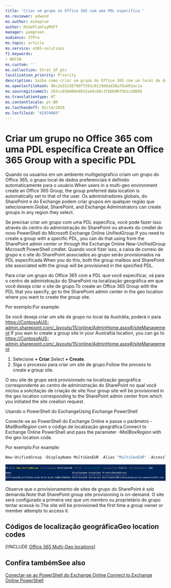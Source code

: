 ```yaml
---
title: 'Criar um grupo no Office 365 com uma PDL específica '
ms.reviewer: adwood
ms.author: mikeplum
author: MikePlumleyMSFT
manager: pamgreen
audience: ITPro
ms.topic: article
ms.service: o365-solutions
f1.keywords:
- NOCSH
ms.custom: ''
ms.collection: Strat_SP_gtc
localization_priority: Priority
description: Saiba como criar um grupo do Office 365 com um local de dados preferencial especificado em um ambiente multigeógrafico.
ms.openlocfilehash: 96c2e5513879dff291c0119ddad38a78ab91ec1a
ms.sourcegitcommit: 265cc03b600e9015a44c60c3f8bb9075b1c20888
ms.translationtype: HT
ms.contentlocale: pt-BR
ms.lasthandoff: 02/14/2020
ms.locfileid: "41974083"
---
```

# <a name="create-an-office-365-group-with-a-specific-pdl"></a><span data-ttu-id="2297c-103">Criar um grupo no Office 365 com uma PDL específica </span><span class="sxs-lookup"><span data-stu-id="2297c-103">Create an Office 365 Group with a specific PDL</span></span>

<span data-ttu-id="2297c-104">Quando os usuários em um ambiente multigeógrafico criam um grupo do Office 365, o grupo local de dados preferenciais é definido automaticamente para o usuário.</span><span class="sxs-lookup"><span data-stu-id="2297c-104">When users in a multi-geo environment create an Office 365 Group, the group preferred data location is automatically set to that of the user.</span></span> <span data-ttu-id="2297c-105">Os administradores globais, do SharePoint e do Exchange podem criar grupos em qualquer região que selecionarem.</span><span class="sxs-lookup"><span data-stu-id="2297c-105">Global, SharePoint, and Exchange Administrators can create groups in any region they select.</span></span> 

<span data-ttu-id="2297c-106">Se precisar criar um grupo com uma PDL específica, você pode fazer isso através do centro do administração do SharePoint ou através do cmdlet do novo PowerShell do Microsoft Exchange Online UnifiedGroup.</span><span class="sxs-lookup"><span data-stu-id="2297c-106">If you need to create a group with a specific PDL, you can do that using from the SharePoint admin center or through the Exchange Online New-UnifiedGroup Microsoft PowerShell cmdlet.</span></span> <span data-ttu-id="2297c-107">Quando você fizer isso, a caixa de correio de grupo e o site do SharePoint associados ao grupo serão provisionados na PDL especificada.</span><span class="sxs-lookup"><span data-stu-id="2297c-107">When you do this, both the group mailbox and SharePoint site associated with the group will be provisioned in the specified PDL.</span></span>

<span data-ttu-id="2297c-108">Para criar um grupo do Office 365 com a PDL que você especificar, vá para o centro de administração do SharePoint na localização geográfica em que você deseja criar o site de grupo.</span><span class="sxs-lookup"><span data-stu-id="2297c-108">To create an Office 365 Group with the PDL that you specify, go to the SharePoint admin center in the geo location where you want to create the group site.</span></span>

<span data-ttu-id="2297c-109">Por exemplo:</span><span class="sxs-lookup"><span data-stu-id="2297c-109">For example:</span></span>

<span data-ttu-id="2297c-110">Se você deseja criar um site de grupo no local da Austrália, poderá ir para https://ContosoAUS-admin.sharepoint.com/_layouts/15/online/AdminHome.aspx#/siteManagement </span><span class="sxs-lookup"><span data-stu-id="2297c-110">If you wan to create a group site in your Australtia location, you can go to https://ContosoAUS-admin.sharepoint.com/_layouts/15/online/AdminHome.aspx#/siteManagement</span></span>

1. <span data-ttu-id="2297c-111">Selecione **+ Criar**.</span><span class="sxs-lookup"><span data-stu-id="2297c-111">Select **+ Create**.</span></span>
2. <span data-ttu-id="2297c-112">Siga o processo para criar um site de grupo.</span><span class="sxs-lookup"><span data-stu-id="2297c-112">Follow the process to create a group site.</span></span>

<span data-ttu-id="2297c-113">O seu site de grupo será provisionado na localização geográfica correspondente ao centro de administração do SharePoint no qual você iniciou a solicitação de criação de site.</span><span class="sxs-lookup"><span data-stu-id="2297c-113">Your group site will be provisioned in the geo location corresponding to the SharePoint admin center from which you initiated the site creation request.</span></span> 

<span data-ttu-id="2297c-114">Usando o PowerShell do Exchange</span><span class="sxs-lookup"><span data-stu-id="2297c-114">Using Exchange PowerShell</span></span> 

<span data-ttu-id="2297c-115">Conecte-se ao PowerShell do Exchange Online e passe o parâmetro *-MailBoxRegion* com o código de localização geográfica.</span><span class="sxs-lookup"><span data-stu-id="2297c-115">Connect to Exchange Online PowerShell and pass the parameter *-MailBoxRegion* with the geo location code.</span></span>

<span data-ttu-id="2297c-116">Por exemplo:</span><span class="sxs-lookup"><span data-stu-id="2297c-116">For example:</span></span> 

```PowerShell
New-UnifiedGroup -DisplayName MultiGeoEUR -Alias "MultiGeoEUR" -AccessType Public -MailboxRegion EUR 
```

![O Cmdlet do PowerShell de captura de tela do novo UnifiedGroup com sintaxe](media/multi-geo-new-group-with-pdl-powershell.png)

<span data-ttu-id="2297c-118">Observe que o provisionamento de sites de grupo do SharePoint é sob demanda.</span><span class="sxs-lookup"><span data-stu-id="2297c-118">Note that SharePoint group site provisioning is on-demand.</span></span> <span data-ttu-id="2297c-119">O site será configurado a primeira vez que um membro ou proprietário do grupo tentar acessá-lo.</span><span class="sxs-lookup"><span data-stu-id="2297c-119">The site will be provisioned the first time a group owner or member attempts to access it.</span></span>

## <a name="geo-location-codes"></a><span data-ttu-id="2297c-120">Códigos de localização geográfica</span><span class="sxs-lookup"><span data-stu-id="2297c-120">Geo location codes</span></span>

[!INCLUDE [Office 365 Multi-Geo locations](includes/office-365-multi-geo-locations.md)]

## <a name="see-also"></a><span data-ttu-id="2297c-121">Confira também</span><span class="sxs-lookup"><span data-stu-id="2297c-121">See also</span></span>

[<span data-ttu-id="2297c-122">Conectar-se ao PowerShell do Exchange Online </span><span class="sxs-lookup"><span data-stu-id="2297c-122">Connect to Exchange Online PowerShell</span></span>](https://docs.microsoft.com/powershell/exchange/exchange-online/connect-to-exchange-online-powershell/connect-to-exchange-online-powershell)
